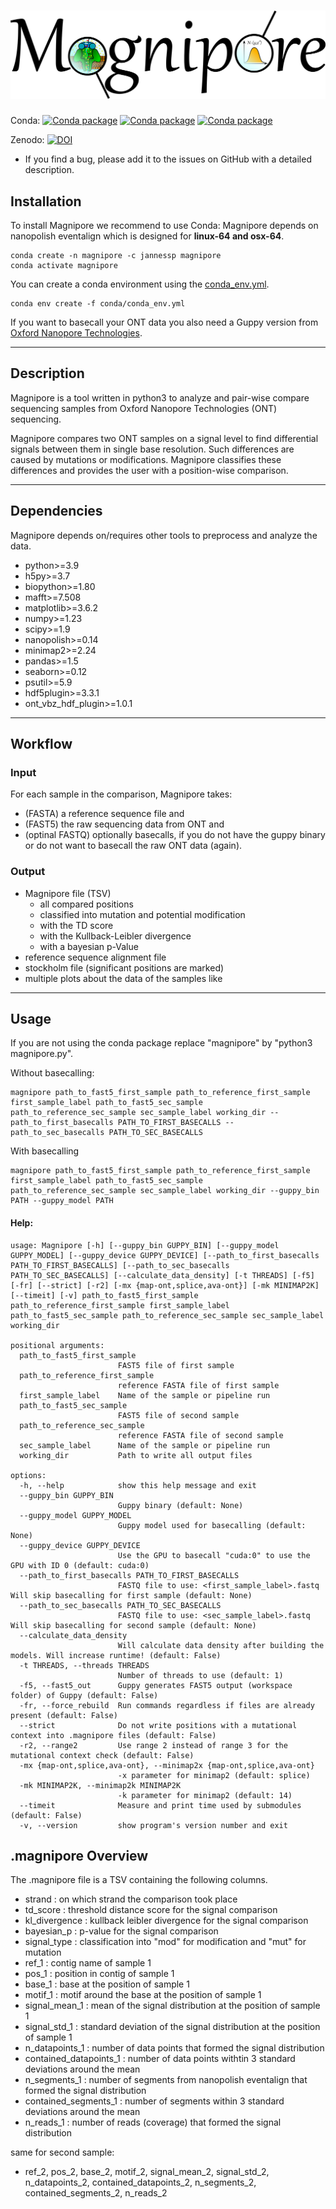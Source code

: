 # ![](figures/magnipore_logo.png)

Conda: [![Conda package](https://anaconda.org/jannessp/magnipore/badges/version.svg)](https://anaconda.org/jannessp/magnipore)
[![Conda package](https://anaconda.org/jannessp/magnipore/badges/latest_release_date.svg)](https://anaconda.org/jannessp/magnipore) [![Conda package](https://anaconda.org/jannessp/magnipore/badges/platforms.svg)](https://anaconda.org/jannessp/magnipore)

Zenodo: [![DOI](https://zenodo.org/badge/545997776.svg)](https://zenodo.org/badge/latestdoi/545997776)

- If you find a bug, please add it to the issues on GitHub with a detailed description.

## Installation

To install Magnipore we recommend to use Conda:
Magnipore depends on nanopolish eventalign which is designed for **linux-64 and osx-64**.

```
conda create -n magnipore -c jannessp magnipore
conda activate magnipore
```

You can create a conda environment using the [conda_env.yml](conda/conda_env.yml).
```
conda env create -f conda/conda_env.yml
```
If you want to basecall your ONT data you also need a Guppy version from [Oxford Nanopore Technologies](https://community.nanoporetech.com).

---

## Description

Magnipore is a tool written in python3 to analyze and pair-wise compare sequencing samples from Oxford Nanopore Technologies (ONT) sequencing.

Magnipore compares two ONT samples on a signal level to find differential signals between them in single base resolution.
Such differences are caused by mutations or modifications.
Magnipore classifies these differences and provides the user with a position-wise comparison.

---

## Dependencies

Magnipore depends on/requires other tools to preprocess and analyze the data.

- python>=3.9
- h5py>=3.7
- biopython>=1.80
- mafft>=7.508
- matplotlib>=3.6.2
- numpy>=1.23
- scipy>=1.9
- nanopolish>=0.14
- minimap2>=2.24
- pandas>=1.5
- seaborn>=0.12
- psutil>=5.9
- hdf5plugin>=3.3.1
- ont_vbz_hdf_plugin>=1.0.1

---

## Workflow

### Input

For each sample in the comparison, Magnipore takes:
- (FASTA) a reference sequence file and
- (FAST5) the raw sequencing data from ONT and
- (optinal FASTQ) optionally basecalls, if you do not have the guppy binary or do not want to basecall the raw ONT data (again).

### Output

- Magnipore file (TSV)
  - all compared positions
  - classified into mutation and potential modification
  - with the TD score
  - with the Kullback-Leibler divergence
  - with a bayesian p-Value
- reference sequence alignment file
- stockholm file (significant positions are marked)
- multiple plots about the data of the samples like

---

## Usage

If you are not using the conda package replace "magnipore" by "python3 magnipore.py".

Without basecalling:
```
magnipore path_to_fast5_first_sample path_to_reference_first_sample first_sample_label path_to_fast5_sec_sample path_to_reference_sec_sample sec_sample_label working_dir --path_to_first_basecalls PATH_TO_FIRST_BASECALLS --path_to_sec_basecalls PATH_TO_SEC_BASECALLS
```

With basecalling
```
magnipore path_to_fast5_first_sample path_to_reference_first_sample first_sample_label path_to_fast5_sec_sample path_to_reference_sec_sample sec_sample_label working_dir --guppy_bin PATH --guppy_model PATH
```

#### Help:
```
usage: Magnipore [-h] [--guppy_bin GUPPY_BIN] [--guppy_model GUPPY_MODEL] [--guppy_device GUPPY_DEVICE] [--path_to_first_basecalls PATH_TO_FIRST_BASECALLS] [--path_to_sec_basecalls PATH_TO_SEC_BASECALLS] [--calculate_data_density] [-t THREADS] [-f5] [-fr] [--strict] [-r2] [-mx {map-ont,splice,ava-ont}] [-mk MINIMAP2K] [--timeit] [-v] path_to_fast5_first_sample path_to_reference_first_sample first_sample_label path_to_fast5_sec_sample path_to_reference_sec_sample sec_sample_label working_dir

positional arguments:
  path_to_fast5_first_sample
                        FAST5 file of first sample
  path_to_reference_first_sample
                        reference FASTA file of first sample
  first_sample_label    Name of the sample or pipeline run
  path_to_fast5_sec_sample
                        FAST5 file of second sample
  path_to_reference_sec_sample
                        reference FASTA file of second sample
  sec_sample_label      Name of the sample or pipeline run
  working_dir           Path to write all output files

options:
  -h, --help            show this help message and exit
  --guppy_bin GUPPY_BIN
                        Guppy binary (default: None)
  --guppy_model GUPPY_MODEL
                        Guppy model used for basecalling (default: None)
  --guppy_device GUPPY_DEVICE
                        Use the GPU to basecall "cuda:0" to use the GPU with ID 0 (default: cuda:0)
  --path_to_first_basecalls PATH_TO_FIRST_BASECALLS
                        FASTQ file to use: <first_sample_label>.fastq Will skip basecalling for first sample (default: None)
  --path_to_sec_basecalls PATH_TO_SEC_BASECALLS
                        FASTQ file to use: <sec_sample_label>.fastq Will skip basecalling for second sample (default: None)
  --calculate_data_density
                        Will calculate data density after building the models. Will increase runtime! (default: False)
  -t THREADS, --threads THREADS
                        Number of threads to use (default: 1)
  -f5, --fast5_out      Guppy generates FAST5 output (workspace folder) of Guppy (default: False)
  -fr, --force_rebuild  Run commands regardless if files are already present (default: False)
  --strict              Do not write positions with a mutational context into .magnipore files (default: False)
  -r2, --range2         Use range 2 instead of range 3 for the mutational context check (default: False)
  -mx {map-ont,splice,ava-ont}, --minimap2x {map-ont,splice,ava-ont}
                        -x parameter for minimap2 (default: splice)
  -mk MINIMAP2K, --minimap2k MINIMAP2K
                        -k parameter for minimap2 (default: 14)
  --timeit              Measure and print time used by submodules (default: False)
  -v, --version         show program's version number and exit
```
<!-- #### positional arguments:
- path_to_fast5_first_sample : FAST5 directory of first sample
- path_to_reference_first_sample : reference FASTA file of first sample
- first_sample_label : Name of the sample or pipeline run
- path_to_fast5_sec_sample : FAST5 file of second sample
- path_to_reference_sec_sample : reference FASTA file of second sample
- sec_sample_label : Name of the sample or pipeline run
- working_dir : Path to write all output files

#### required arguments:
use either the basecalling arguments or provide basecalls
- basecalling arguments:
    - guppy_bin : Path to guppy binary
    - guppy_model : Path to guppy model used for basecalling
    - (optional) guppy_device : Device used for basecalling (cpu or gpu cuda:0)
- provided basecalls (FASTQ)
    - path_to_first_basecalls : Path
    - path_to_sec_basecalls : Path

For optional arguments see magnipore.py --help. Includes small number of mapping parameters and the option to skip basecalling. -->

## .magnipore Overview

The .magnipore file is a TSV containing the following columns.

- strand : on which strand the comparison took place
- td_score : threshold distance score for the signal comparison
- kl_divergence : kullback leibler divergence for the signal comparison
- bayesian_p : p-value for the signal comparison
- signal_type : classification into "mod" for modification and "mut" for mutation
- ref_1 : contig name of sample 1
- pos_1 : position in contig of sample 1
- base_1 : base at the position of sample 1
- motif_1 : motif around the base at the position of sample 1
- signal_mean_1 : mean of the signal distribution at the position of sample 1
- signal_std_1 : standard deviation of the signal distribution at the position of sample 1
- n_datapoints_1 : number of data points that formed the signal distribution
- contained_datapoints_1 : number of data points withtin 3 standard deviations around the mean
- n_segments_1 : number of segments from nanopolish eventalign that formed the signal distribution
- contained_segments_1 : number of segments within 3 standard deviations around the mean
- n_reads_1 : number of reads (coverage) that formed the signal distribution

same for second sample:
- ref_2, pos_2, base_2, motif_2, signal_mean_2, signal_std_2, n_datapoints_2, contained_datapoints_2, n_segments_2, contained_segments_2, n_reads_2
